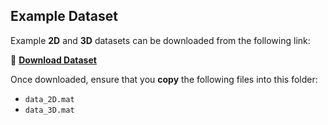 ## Example Dataset
Example **2D** and **3D** datasets can be downloaded from the following link:  

🔗 **[Download Dataset](https://www.dropbox.com/scl/fo/fs73nh11mpl2krbfytmu6/AHQR7jUvlGHwE1PY2csGBtE?rlkey=e18m8dsmdtfv9anrp90dv2ttk&st=pn7h1jzd&dl=0)**  

Once downloaded, ensure that you **copy** the following files into this folder:  
- `data_2D.mat`
- `data_3D.mat`